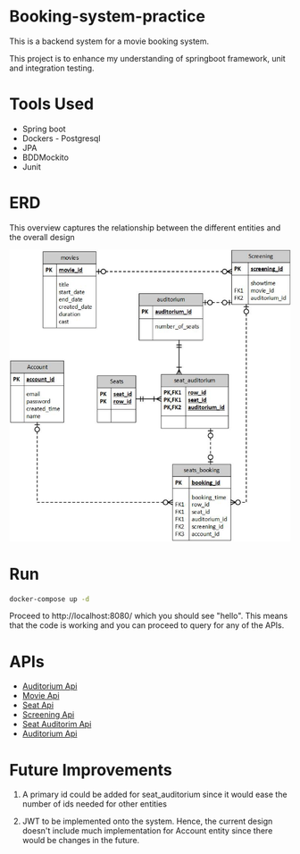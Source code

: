 # Booking-system-practice
This is a backend system for a movie booking system.
 
This project is to enhance my understanding of springboot framework, unit and integration testing.

# Tools Used
* Spring boot
* Dockers - Postgresql
* JPA
* BDDMockito
* Junit

# ERD
This overview captures the relationship between the different entities and the overall design

![Database Design](./design/movie_booking.jpg)

# Run
```Bash
docker-compose up -d
```
Proceed to http://localhost:8080/ which you should see "hello". This means that the code is working and you can proceed to query for any of the APIs.

# APIs
* [Auditorium Api](./docs/AUDITORIUM_README.md)
* [Movie Api](./docs/MOVIE_README.md)
* [Seat Api](./docs/SEAT_README.md)
* [Screening Api](./docs/SCREENING_README.md)
* [Seat Auditorim Api](./docs/SEATAUDITORIUM_README.md)
* [Auditorium Api](./docs/SEATBOOKING_README.md)

# Future Improvements
1. A primary id could be added for seat_auditorium since it would ease the number of ids needed for other entities

2. JWT to be implemented onto the system. Hence, the current design doesn't include much implementation for Account entity since there would be changes in the future. 
